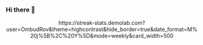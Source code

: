 ### Hi there 👋
<p align="center">
    https://streak-stats.demolab.com?user=OmbudRov&theme=highcontrast&hide_border=true&date_format=M%20j%5B%2C%20Y%5D&mode=weekly&card_width=500
</p>
<!--
**OmbudRov/OmbudRov** is a ✨ _special_ ✨ repository because its `README.md` (this file) appears on your GitHub profile.

Here are some ideas to get you started:

- 🔭 I’m currently working on ...
- 🌱 I’m currently learning ...
- 👯 I’m looking to collaborate on ...
- 🤔 I’m looking for help with ...
- 💬 Ask me about ...
- 📫 How to reach me: ...
- 😄 Pronouns: ...
- ⚡ Fun fact: ...
-->
